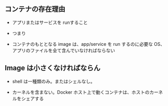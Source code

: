 ## コンテナの存在理由

* アプリまたはサービスを runすること


* つまり


* コンテナのもととなる image は、app/service を run するのに必要な OS、アプリのファイルを全て含んでいなければならない


## Image は小さくなければならん



* shell は一種類のみ。またはシェルなし。


* カーネルを含まない。Docker ホスト上で動くコンテナは、ホストのカーネルをシェアする
